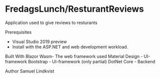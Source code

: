 # FredagsLunch/ResturantReviews
Application used to give reviews to resturants


Prerequisites
- Visual Studio 2019 preview
- Install with the ASP.NET and web development workload. 

Built With
Blazor Wasm- The web framework used
Material Design - UI-framework
Bootstrap - UI-framework (only partial)
DotNet Core - Backend

Author
Samuel Lindkvist
